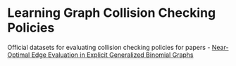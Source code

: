 # Learning Graph Collision Checking Policies

Official datasets for evaluating collision checking policies for papers - [Near-Optimal Edge Evaluation in Explicit
Generalized Binomial Graphs](https://arxiv.org/pdf/1706.09351.pdf)
